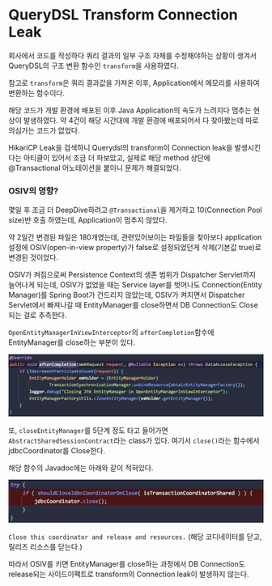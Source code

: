 

# QueryDSL Transform Connection Leak

회사에서 코드를 작성하다 쿼리 결과의 일부 구조 자체를 수정해야하는 상황이 생겨서 QueryDSL의 구조 변환 함수인 `transform`을 사용하였다.

참고로 `transform`은 쿼리 결과값을 가져온 이후, Application에서 메모리를 사용하여 변환하는 함수이다.

해당 코드가 개발 환경에 배포된 이후 Java Application의 속도가 느려지다 멈추는 현상이 발생하였다. 약 4건이 해당 시간대에 개발 환경에 배포되어서 다 찾아봤는데 따로 의심가는 코드가 없었다.

HikariCP Leak을 검색하니 Querydsl의 transform이 Connection leak을 발생시킨다는 아티클이 있어서 조금 더 파보았고, 실제로 해당 method 상단에 @Transactional 어노테이션을 붙이니 문제가 해결되었다.

### OSIV의 영향?

몇일 후 조금 더 DeepDive하려고 `@Transactional`을 제거하고 10(Connection Pool size)번 호출 하였는데, Application이 멈추지 않았다.

약 2일간 변경된 파일은 180개였는데, 관련있어보이는 파일들을 찾아보다 application 설정에 OSIV(open-in-view property)가 false로 설정되었던게 삭제(기본값 true)로 변경된 것이었다.

OSIV가 켜짐으로써 Persistence Context의 생존 범위가 Dispatcher Servlet까지 늘어나게 되는데, OSIV가 없었을 때는 Service layer를 벗어나도 Connection(Entity Manager)를 Spring Boot가 건드리지 않았는데, OSIV가 켜지면서 Dispatcher Servlet에서 빠져나갈 때 EntityManager를 close하면서 DB Connection도 Close되는 걸로 추측한다.

`OpenEntityManagerInViewInterceptor`의 `afterCompletion`함수에 EntityManager를 close하는 부분이 있다.

![querydsl-leak-1.png](https://github.com/leeseojune53/yatudy/blob/main/images/querydsl-leak-1.png?raw=true)

또, `closeEntityManager`를 5단계 정도 타고 들어가면 `AbstractSharedSessionContract`라는 class가 있다. 여기서 `close()`라는 함수에서 jdbcCoordinator를 Close한다.

해당 함수의 Javadoc에는 아래와 같이 적혀있다.

![querydsl-leak-2.png](https://github.com/leeseojune53/yatudy/blob/main/images/querydsl-leak-2.png?raw=true)

`Close this coordinator and release and resources.` (해당 코디네이터를 닫고, 릴리즈 리소스를 닫는다.)

따라서 OSIV를 키면 EntityManager를 close하는 과정에서 DB Connection도 release되는 사이드이펙트로 transform의 Connection leak이 발생하지 않는다.
